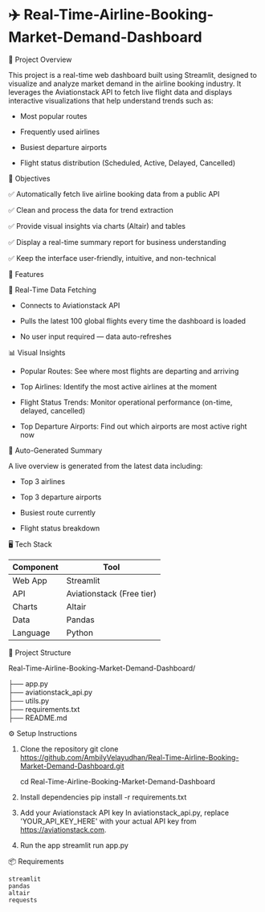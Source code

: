 # ✈️ Real-Time-Airline-Booking-Market-Demand-Dashboard

📌 Project Overview

This project is a real-time web dashboard built using Streamlit, designed to visualize and analyze market demand in the airline booking industry. It leverages the Aviationstack API to fetch live flight data and displays interactive visualizations that help understand trends such as:

* Most popular routes

* Frequently used airlines

* Busiest departure airports

* Flight status distribution (Scheduled, Active, Delayed, Cancelled)

🎯 Objectives

✅ Automatically fetch live airline booking data from a public API

✅ Clean and process the data for trend extraction

✅ Provide visual insights via charts (Altair) and tables

✅ Display a real-time summary report for business understanding

✅ Keep the interface user-friendly, intuitive, and non-technical

🚀 Features

🔁 Real-Time Data Fetching

* Connects to Aviationstack API

* Pulls the latest 100 global flights every time the dashboard is loaded

* No user input required — data auto-refreshes

📊 Visual Insights

* Popular Routes: See where most flights are departing and arriving

* Top Airlines: Identify the most active airlines at the moment

* Flight Status Trends: Monitor operational performance (on-time, delayed, cancelled)

* Top Departure Airports: Find out which airports are most active right now

📝 Auto-Generated Summary

A live overview is generated from the latest data including:

* Top 3 airlines

* Top 3 departure airports

* Busiest route currently

* Flight status breakdown

🖥️ Tech Stack

| Component | Tool                      |
| --------- | ------------------------- |
| Web App   | Streamlit                 |
| API       | Aviationstack (Free tier) |
| Charts    | Altair                    |
| Data      | Pandas                    |
| Language  | Python                    |

📁 Project Structure

Real-Time-Airline-Booking-Market-Demand-Dashboard/

├── app.py                     
├── aviationstack_api.py       
├── utils.py                   
├── requirements.txt           
├── README.md                  

⚙️ Setup Instructions

1. Clone the repository
    git clone https://github.com/AmbilyVelayudhan/Real-Time-Airline-Booking-Market-Demand-Dashboard.git
   
    cd Real-Time-Airline-Booking-Market-Demand-Dashboard

3. Install dependencies
    pip install -r requirements.txt

4. Add your Aviationstack API key
    In aviationstack_api.py, replace 'YOUR_API_KEY_HERE' with your actual API key from https://aviationstack.com.

5. Run the app
    streamlit run app.py
   
📦 Requirements

    streamlit
    pandas
    altair
    requests
 

